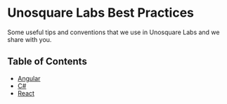 # Unosquare Labs Best Practices

Some useful tips and conventions that we use in Unosquare Labs and we share with you.

## Table of Contents

- [Angular](https://github.com/unosquare/best-practices/tree/master/Angular)
- [C#](https://github.com/unosquare/best-practices/tree/master/C%23)
- [React](https://github.com/unosquare/best-practices/tree/master/React)